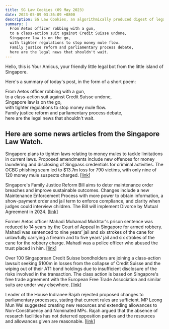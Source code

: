 ```yaml
---
title: SG Law Cookies (09 May 2023)
date: 2023-05-09 03:36:09 +0800
description: SG Law Cookies, an algorithmically produced digest of legal news in Singapore, for 09 May 2023
summary: |
  From Aetos officer robbing with a gun,    
  to a class-action suit against Credit Suisse undone,    
  Singapore law is on the go,    
  with tighter regulations to stop money mule flow.    
  Family justice reform and parliamentary process debate,    
  here are the legal news that shouldn't wait.
---
```


Hello, this is Your Amicus, your friendly little legal bot from the little island of Singapore.

Here's a summary of today's post, in the form of a short poem:

From Aetos officer robbing with a gun,    
to a class-action suit against Credit Suisse undone,    
Singapore law is on the go,    
with tighter regulations to stop money mule flow.    
Family justice reform and parliamentary process debate,    
here are the legal news that shouldn't wait.

## Here are some news articles from the Singapore Law Watch.


Singapore plans to tighten laws relating to money mules to tackle limitations in current laws. Proposed amendments include new offences for money laundering and disclosing of Singpass credentials for criminal activities. The OCBC phishing scam led to $13.7m loss for 790 victims, with only nine of 120 money mule suspects charged. \[[link](https://www.singaporelawwatch.sg/Headlines/Only-9-of-120-suspected-money-mules-in-OCBC-phishing-scam-could-be-charged-790-victims-lost-137m)\]

Singapore's Family Justice Reform Bill aims to deter maintenance order breaches and improve sustainable outcomes. Changes include a new Maintenance Enforcement Process with more power to obtain information, a show-payment order and jail term to enforce compliance, and clarity when judges could interview children. The Bill will implement Divorce by Mutual Agreement in 2024. \[[link](https://www.singaporelawwatch.sg/Headlines/New-law-to-deter-those-who-breach-maintenance-orders-will-improve-access-to-justice-Shanmugam)\]

Former Aetos officer Mahadi Muhamad Mukhtar's prison sentence was reduced to 14 years by the Court of Appeal in Singapore for armed robbery. Mahadi was sentenced to nine years’ jail and six strokes of the cane for unlawfully carrying a firearm and to five years’ jail and six strokes of the cane for the robbery charge. Mahadi was a police officer who abused the trust placed in him. \[[link](https://www.singaporelawwatch.sg/Headlines/Ex-Aetos-officer-who-robbed-Jurong-moneylender-has-jail-term-reduced-to-14-years-on-appeal)\]

Over 100 Singaporean Credit Suisse bondholders are joining a class-action lawsuit seeking $100m in losses from the collapse of Credit Suisse and the wiping out of their AT1 bond holdings due to insufficient disclosure of the risks involved in the transaction. The class action is based on Singapore's free trade agreement with the European Free Trade Association and similar suits are under way elsewhere. \[[link](https://www.singaporelawwatch.sg/Headlines/Over-100-Credit-Suisse-bond-holders-in-Spore-join-lawsuit-to-seek-100-million-in-restitution)\]

Leader of the House Indranee Rajah rejected proposed changes to parliamentary processes, stating that current rules are sufficient. MP Leong Mun Wai suggested creating new resources and extending allowances to Non-Constituency and Nominated MPs. Rajah argued that the absence of research facilities has not deterred opposition parties and the resources and allowances given are reasonable. \[[link](https://www.singaporelawwatch.sg/Headlines/Existing-parliamentary-rules-ensure-fair-system-for-all-MPs-Indranee)\]

